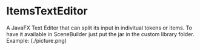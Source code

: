 # ItemsTextEditor
A JavaFX Text Editor that can split its input in indivitual tokens or items.
To have it available in SceneBuilder just put the jar in the custom library folder.  
Example:
(./picture.png)  
